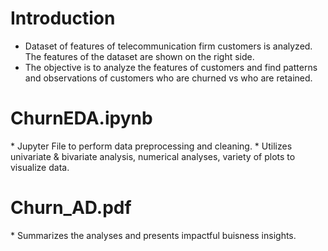 <H1> Introduction </H1>

* Dataset of features of telecommunication firm customers is analyzed. The features of the dataset are shown on the right side.
* The objective is to analyze the features of customers and find patterns and observations of customers who are churned vs who are retained.

<h1>ChurnEDA.ipynb</h1>
* Jupyter File to perform data preprocessing and cleaning.
* Utilizes univariate & bivariate analysis, numerical analyses, variety of plots to visualize data.

<H1> Churn_AD.pdf</H1>
* Summarizes the analyses and presents impactful buisness insights.

